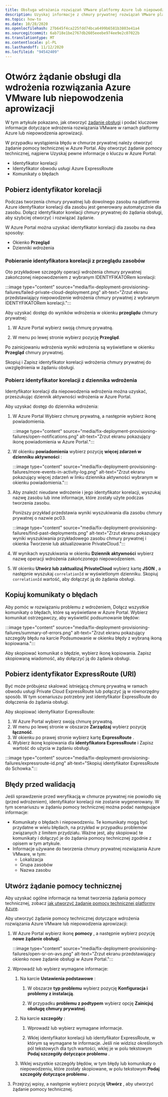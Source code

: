 ```yaml
---
title: Obsługa wdrażania rozwiązań VMware platformy Azure lub niepowodzenia aprowizacji
description: Uzyskaj informacje z chmury prywatnej rozwiązań VMware platformy Azure, aby wysłać żądanie obsługi wdrożenia rozwiązania VMware lub błędu aprowizacji.
ms.topic: how-to
ms.date: 10/28/2020
ms.openlocfilehash: 27b645f4ca225fdd74bca6499b6581b3803e41a4
ms.sourcegitcommit: 6ab718e1be2767db2605eeebe974ee9e2c07022b
ms.translationtype: MT
ms.contentlocale: pl-PL
ms.lasthandoff: 11/12/2020
ms.locfileid: "94542409"
---
```

# <a name="open-a-support-request-for-an-azure-vmware-solution-deployment-or-provisioning-failure"></a>Otwórz żądanie obsługi dla wdrożenia rozwiązania Azure VMware lub niepowodzenia aprowizacji

W tym artykule pokazano, jak otworzyć [żądanie obsługi](https://rc.portal.azure.com/#create/Microsoft.Support) i podać kluczowe informacje dotyczące wdrożenia rozwiązania VMware w ramach platformy Azure lub niepowodzenia aprowizacji. 

W przypadku wystąpienia błędu w chmurze prywatnej należy otworzyć żądanie pomocy technicznej w Azure Portal. Aby otworzyć żądanie pomocy technicznej, najpierw Uzyskaj pewne informacje o kluczu w Azure Portal:

- Identyfikator korelacji
- Identyfikator obwodu usługi Azure ExpressRoute
- Komunikaty o błędach

## <a name="get-the-correlation-id"></a>Pobierz identyfikator korelacji
 
Podczas tworzenia chmury prywatnej lub dowolnego zasobu na platformie Azure identyfikator korelacji dla zasobu jest generowany automatycznie dla zasobu. Dołącz identyfikator korelacji chmury prywatnej do żądania obsługi, aby szybciej otworzyć i rozwiązać żądanie.

W Azure Portal można uzyskać identyfikator korelacji dla zasobu na dwa sposoby:

* Okienko **Przegląd**
* Dzienniki wdrożenia
 
 ### <a name="get-the-correlation-id-from-the-resource-overview"></a>Pobieranie identyfikatora korelacji z przeglądu zasobów

Oto przykładowe szczegóły operacji wdrożenia chmury prywatnej zakończonej niepowodzeniem z wybranym IDENTYFIKATORem korelacji:

:::image type="content" source="media/fix-deployment-provisioning-failures/failed-private-cloud-deployment.png" alt-text="Zrzut ekranu przedstawiający niepowodzenie wdrożenia chmury prywatnej z wybranym IDENTYFIKATORem korelacji.":::

Aby uzyskać dostęp do wyników wdrożenia w okienku **przeglądu** chmury prywatnej:

1. W Azure Portal wybierz swoją chmurę prywatną.

1. W menu po lewej stronie wybierz pozycję **Przegląd**.

Po zainicjowaniu wdrożenia wyniki wdrożenia są wyświetlane w okienku **Przegląd** chmury prywatnej.

Skopiuj i Zapisz identyfikator korelacji wdrożenia chmury prywatnej do uwzględnienia w żądaniu obsługi.

### <a name="get-the-correlation-id-from-the-deployment-log"></a>Pobierz identyfikator korelacji z dziennika wdrożenia

Identyfikator korelacji dla niepowodzenia wdrożenia można uzyskać, przeszukując dziennik aktywności wdrożenia w Azure Portal.

Aby uzyskać dostęp do dziennika wdrożenia:

1. W Azure Portal Wybierz chmurę prywatną, a następnie wybierz ikonę powiadomienia.

   :::image type="content" source="media/fix-deployment-provisioning-failures/open-notifications.png" alt-text="Zrzut ekranu pokazujący ikonę powiadomienia w Azure Portal.":::

1. W okienku **powiadomienia** wybierz pozycję **więcej zdarzeń w dzienniku aktywności** :

    :::image type="content" source="media/fix-deployment-provisioning-failures/more-events-in-activity-log.png" alt-text="Zrzut ekranu pokazujący więcej zdarzeń w linku dziennika aktywności wybranym w okienku powiadomienia.":::

1. Aby znaleźć nieudane wdrożenie i jego identyfikator korelacji, wyszukaj nazwę zasobu lub inne informacje, które zostały użyte podczas tworzenia zasobu. 

    Poniższy przykład przedstawia wyniki wyszukiwania dla zasobu chmury prywatnej o nazwie pc03.
 
    :::image type="content" source="media/fix-deployment-provisioning-failures/find-past-deployments.png" alt-text="Zrzut ekranu pokazujący wyniki wyszukiwania przykładowego zasobu chmury prywatnej i okienka Tworzenie lub aktualizowanie PrivateCloud.":::
 
1. W wynikach wyszukiwania w okienku **Dziennik aktywności** wybierz nazwę operacji wdrożenia zakończonego niepowodzeniem.

1. W okienku **Utwórz lub zaktualizuj PrivateCloud** wybierz kartę **JSON** , a następnie wyszukaj `correlationId` w wyświetlonym dzienniku. Skopiuj `correlationId` wartość, aby dołączyć ją do żądania obsługi. 
 
## <a name="copy-error-messages"></a>Kopiuj komunikaty o błędach

Aby pomóc w rozwiązaniu problemu z wdrożeniem, Dołącz wszystkie komunikaty o błędach, które są wyświetlane w Azure Portal. Wybierz komunikat ostrzegawczy, aby wyświetlić podsumowanie błędów:
 
:::image type="content" source="media/fix-deployment-provisioning-failures/summary-of-errors.png" alt-text="Zrzut ekranu pokazujący szczegóły błędu na karcie Podsumowanie w okienku błędy z wybraną ikoną kopiowania.":::

Aby skopiować komunikat o błędzie, wybierz ikonę kopiowania. Zapisz skopiowaną wiadomość, aby dołączyć ją do żądania obsługi.
 
## <a name="get-the-expressroute-id-uri"></a>Pobierz identyfikator ExpressRoute (URI)
 
Być może próbujesz skalować istniejącą chmurę prywatną w ramach obwodu usługi Private Cloud ExpressRoute lub połączyć ją w równorzędny sposób. W tym scenariuszu potrzebny jest identyfikator ExpressRoute do dołączenia do żądania obsługi.

Aby skopiować identyfikator ExpressRoute:

1. W Azure Portal wybierz swoją chmurę prywatną.
1. W menu po lewej stronie w obszarze **Zarządzaj** wybierz pozycję **łączność**. 
1. W okienku po prawej stronie wybierz kartę **ExpressRoute** .
1. Wybierz ikonę kopiowania dla **identyfikatora ExpressRoute** i Zapisz wartość do użycia w żądaniu obsługi.
 
:::image type="content" source="media/fix-deployment-provisioning-failures/expressroute-id.png" alt-text="Skopiuj identyfikator ExpressRoute do Schowka."::: 
 
## <a name="pre-validation-failures"></a>Błędy przed walidacją

Jeśli sprawdzenie przed weryfikacją w chmurze prywatnej nie powiodło się (przed wdrożeniem), identyfikator korelacji nie zostanie wygenerowany. W tym scenariuszu w żądaniu pomocy technicznej można podać następujące informacje:

- Komunikaty o błędach i niepowodzeniu. Te komunikaty mogą być przydatne w wielu błędach, na przykład w przypadku problemów związanych z limitem przydziału. Ważne jest, aby skopiować te komunikaty i dołączyć je do żądania pomocy technicznej zgodnie z opisem w tym artykule.
- Informacje używane do tworzenia chmury prywatnej rozwiązania Azure VMware, w tym:
  - Lokalizacja
  - Grupa zasobów
  - Nazwa zasobu

## <a name="create-your-support-request"></a>Utwórz żądanie pomocy technicznej

Aby uzyskać ogólne informacje na temat tworzenia żądania pomocy technicznej, zobacz [jak utworzyć żądanie pomocy technicznej platformy Azure](../azure-portal/supportability/how-to-create-azure-support-request.md). 

Aby utworzyć żądanie pomocy technicznej dotyczące wdrożenia rozwiązania Azure VMware lub niepowodzenia aprowizacji:

1. W Azure Portal wybierz ikonę **pomocy** , a następnie wybierz pozycję **nowe żądanie obsługi**.

    :::image type="content" source="media/fix-deployment-provisioning-failures/open-sr-on-avs.png" alt-text="Zrzut ekranu przedstawiający okienko nowe żądanie obsługi w Azure Portal.":::

1. Wprowadź lub wybierz wymagane informacje:

   1. Na karcie **Ustawienia podstawowe** :

      1. W obszarze **typ problemu** wybierz pozycję **Konfiguracja i problemy z instalacją**.

      1. W przypadku **problemu z podtypem** wybierz opcję **Zainicjuj obsługę chmury prywatnej**.

   1. Na karcie **szczegóły** :

      1. Wprowadź lub wybierz wymagane informacje.

      1. Wklej identyfikator korelacji lub identyfikator ExpressRoute, w którym są wymagane te informacje. Jeśli nie widzisz określonych pól tekstowych dla tych wartości, wklej je w polu tekstowym **Podaj szczegóły dotyczące problemu** .

    1. Wklej wszystkie szczegóły błędów, w tym błędy lub komunikaty o niepowodzeniu, które zostały skopiowane, w polu tekstowym **Podaj szczegóły dotyczące problemu** .

1. Przejrzyj wpisy, a następnie wybierz pozycję **Utwórz** , aby utworzyć żądanie pomocy technicznej.
